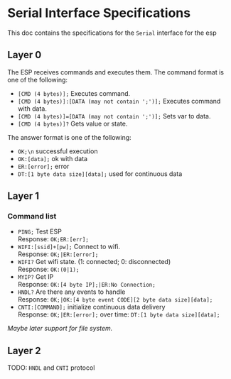 # Serial Interface Specifications
This doc contains the specifications for the `Serial` interface for the esp

## Layer 0
The ESP receives commands and executes them. The command format is one of the following:
- `[CMD (4 bytes)];` Executes command.
- `[CMD (4 bytes)]:[DATA (may not contain ';')];` Executes command with data.
- `[CMD (4 bytes)]=[DATA (may not contain ';')];` Sets var to data.
- `[CMD (4 bytes)]?` Gets value or state.

The answer format is one of the following:
- `OK;\n` successful execution
- `OK:[data];` ok with data
- `ER:[error];` error
- `DT:[1 byte data size][data];` used for continuous data

## Layer 1
### Command list
- `PING;` Test ESP  
  Response: `OK;ER:[err];`
- `WIFI:[ssid]+[pw];` Connect to wifi.  
  Response: `OK;|ER:[error];`
- `WIFI?` Get wifi state. (1: connected; 0: disconnected)  
  Response: `OK:(0|1);`
- `MYIP?` Get IP  
  Response: `OK:[4 byte IP];|ER:No Connection;`
- `HNDL?` Are there any events to handle  
  Response: `OK;|OK:[4 byte event CODE][2 byte data size][data];`
- `CNTI:[COMMAND];` initialize continuous data delivery  
  Response: `OK;|ER:[error];` over time: `DT:[1 byte data size][data];`

*Maybe later support for file system.*
## Layer 2
TODO: `HNDL` and `CNTI` protocol
